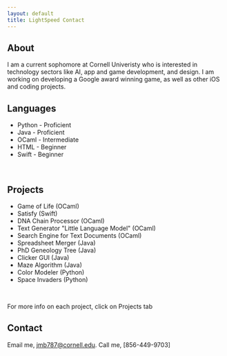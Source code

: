 ```yaml
---
layout: default
title: LightSpeed Contact
---
```


## About
I am a current sophomore at Cornell Univeristy who is interested in technology sectors
like AI, app and game development, and design. I am working on developing a Google
award winning game, as well as other iOS and coding projects. 

## Languages
- Python - Proficient
- Java - Proficient
- OCaml - Intermediate
- HTML - Beginner
- Swift - Beginner
<br>

## Projects
- Game of Life (OCaml)
- Satisfy (Swift)
- DNA Chain Processor (OCaml)
- Text Generator "Little Language Model" (OCaml)
- Search Engine for Text Documents (OCaml)
- Spreadsheet Merger (Java)
- PhD Geneology Tree (Java)
- Clicker GUI (Java)
- Maze Algorithm (Java)
- Color Modeler (Python)
- Space Invaders (Python)
<br>

For more info on each project, click on Projects tab

## Contact
Email me, [jmb787@cornell.edu](mailto:jmb787@cornell.edu).
Call me, [856-449-9703]